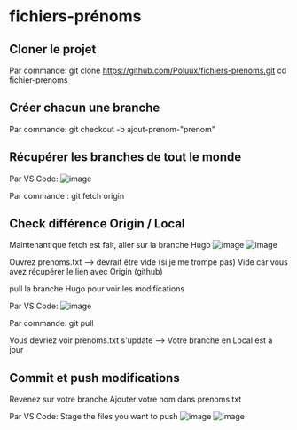 # fichiers-prénoms

## Cloner le projet
Par commande:
git clone https://github.com/Poluux/fichiers-prenoms.git
cd fichier-prenoms

## Créer chacun une branche
Par commande:
git checkout -b ajout-prenom-"prenom"

## Récupérer les branches de tout le monde
Par VS Code:
![image](https://github.com/user-attachments/assets/99794927-efc6-464e-a280-7cd149e95ace)

Par commande :
git fetch origin

## Check différence Origin / Local
Maintenant que fetch est fait, aller sur la branche Hugo
![image](https://github.com/user-attachments/assets/2eb978c5-b46f-4891-b9e6-bf77ccd20fc8)
![image](https://github.com/user-attachments/assets/eb75a200-dce7-4e11-981f-a905935c6671)


Ouvrez prenoms.txt --> devrait être vide (si je me trompe pas)
Vide car vous avez récupérer le lien avec Origin (github)

pull la branche Hugo pour voir les modifications

Par VS Code:
![image](https://github.com/user-attachments/assets/a66a8f29-1c7c-40dc-82bb-78b26e666b6d)

Par commande:
git pull

Vous devriez voir prenoms.txt s'update --> Votre branche en Local est à jour

## Commit et push modifications
Revenez sur votre branche
Ajouter votre nom dans prenoms.txt

Par VS Code:
Stage the files you want to push
![image](https://github.com/user-attachments/assets/5f007ac7-e7cc-4d9d-a0e4-5b044762b8c6)
![image](https://github.com/user-attachments/assets/3dca7828-cc4a-4c2e-8fd9-cb9bc4a4a8a1)




